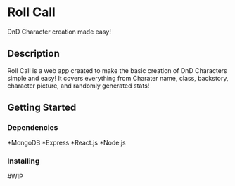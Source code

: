 # Roll Call

DnD Character creation made easy!

## Description
Roll Call is a web app created to make the basic creation of DnD Characters simple and easy! It covers everything from Charater name, class, backstory, character picture, and randomly generated stats!

## Getting Started

### Dependencies
*MongoDB
*Express
*React.js
*Node.js

### Installing
#WIP
